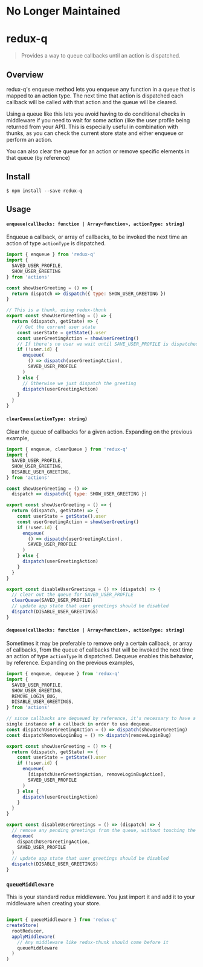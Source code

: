 # No Longer Maintained

# redux-q

> Provides a way to queue callbacks until an action is dispatched.

## Overview

redux-q's enqueue method lets you enqueue any function in a queue that is mapped to an action type. The next time that action is dispatched each callback will be called
with that action and the queue will be cleared.

Using a queue like this lets you avoid having to do conditional checks
in middleware if you need to wait for some action (like the user profile being returned from your API). This is especially useful in combination with thunks,
as you can check the current store state and either enqueue or perform
an action.

You can also clear the queue for an action or remove specific elements in that queue (by reference)

## Install

```
$ npm install --save redux-q
```

## Usage


#### `enqueue(callbacks: function | Array<function>, actionType: string)`

Enqueue a callback, or array of callbacks, to be invoked the next time an action of type `actionType` is dispatched.

```js
import { enqueue } from 'redux-q'
import {
  SAVED_USER_PROFILE,
  SHOW_USER_GREETING
} from 'actions'

const showUserGreeting = () => {
  return dispatch => dispatch({ type: SHOW_USER_GREETING })
}

// This is a thunk, using redux-thunk
export const showUserGreeting = () => {
  return (dispatch, getState) => {
    // Get the current user state
    const userState = getState().user
    const userGreetingAction = showUserGreeting()
    // If there's no user we wait until SAVE_USER_PROFILE is dispatched
    if (!user.id) {
      enqueue(
        () => dispatch(userGreetingAction),
        SAVED_USER_PROFILE
      )
    } else {
      // Otherwise we just dispatch the greeting
      dispatch(userGreetingAction)
    }
  }
}

```
#### `clearQueue(actionType: string)`

Clear the queue of callbacks for a given action. Expanding on the previous example,

```js
import { enqueue, clearQueue } from 'redux-q'
import {
  SAVED_USER_PROFILE,
  SHOW_USER_GREETING,
  DISABLE_USER_GREETING,
} from 'actions'

const showUserGreeting = () =>
  dispatch => dispatch({ type: SHOW_USER_GREETING })

export const showUserGreeting = () => {
  return (dispatch, getState) => {
    const userState = getState().user
    const userGreetingAction = showUserGreeting()
    if (!user.id) {
      enqueue(
        () => dispatch(userGreetingAction),
        SAVED_USER_PROFILE
      )
    } else {
      dispatch(userGreetingAction)
    }
  }
}

export const disableUserGreetings = () => (dispatch) => {
  // clear out the queue for SAVED_USER_PROFILE
  clearQueue(SAVED_USER_PROFILE)
  // update app state that user greetings should be disabled
  dispatch(DISABLE_USER_GREETINGS)
}

```


#### `dequeue(callbacks: function | Array<function>, actionType: string)`

Sometimes it may be preferable to remove only a certain callback, or array of callbacks, from the queue of callbacks that will be invoked the next time an action of type `actionType` is dispatched. Dequeue enables this behavior, by reference. Expanding on the previous examples, 

```js
import { enqueue, dequeue } from 'redux-q'
import {
  SAVED_USER_PROFILE,
  SHOW_USER_GREETING,
  REMOVE_LOGIN_BUG,
  DISABLE_USER_GREETINGS,
} from 'actions'

// since callbacks are dequeued by reference, it's necessary to have a
single instance of a callback in order to use dequeue. 
const dispatchUserGreetingAction = () => dispatch(showUserGreeting)
const dispatchRemoveLoginBug = () => dispatch(removeLoginBug)

export const showUserGreeting = () => {
  return (dispatch, getState) => {
    const userState = getState().user
    if (!user.id) {
      enqueue(
        [dispatchUserGreetingAction, removeLoginBugAction],
        SAVED_USER_PROFILE
      )
    } else {
      dispatch(userGreetingAction)
    }
  }
}

export const disableUserGreetings = () => (dispatch) => {
  // remove any pending greetings from the queue, without touching the loginbug removal
  dequeue(
    dispatchUserGreetingAction,
    SAVED_USER_PROFILE
  )
  // update app state that user greetings should be disabled
  dispatch(DISABLE_USER_GREETINGS)
}

```

### `queueMiddleware`

This is your standard redux middleware. You just import it and add it to your
middleware when creating your store.

```js

import { queueMiddleware } from 'redux-q'
createStore(
  rootReducer,
  applyMiddleware(
    // Any middleware like redux-thunk should come before it
    queueMiddleware
  )
)
